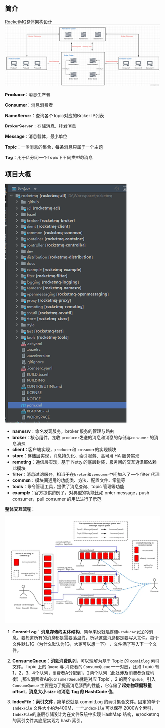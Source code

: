 ## 简介

RocketMQ整体架构设计![image-20220912180057811](RocketMQ源码解析.assets/image-20220912180057811.png)



**Producer**：消息生产者

**Consumer**：消息消费者

**NameServer**：查询各个Topic对应的Broker IP列表

**BrokerServer**：存储消息，转发消息

**Message**：消息载体，最小单位

**Topic**：一类消息的集合，每条消息只属于一个主题

**Tag**：用于区分同一个Topic下不同类型的消息

## 项目大概

![image-20220912181620916](RocketMQ源码解析.assets/image-20220912181620916.png)

- **namesrv**：命名发现服务，broker 服务的管理与路由
- **broker**：核心组件，接收 `producer`发送的消息和消息的存储与`consumer` 的消息消费
- **client**：客户端实现，`producer`和 `consumer`的实现模块
- **store**：存储层实现，消息持久化、索引服务、高可用 HA 服务实现
- **remoting**：通信层实现，基于 Netty 的底层封装，服务间的交互通讯都依赖此模块
- **filter**：消息过滤服务，相当于在`broker`和`consumer`中间加入了一个 filter 代理
- **common**：模块间通用的功能类、方法、配置文件、常量等
- **tools**：命令管理工具，提供了消息查询、topic 管理等功能
- **example**：官方提供的例子，对典型的功能比如 order message，push consumer，pull consumer 的用法进行了示范



**整体交互流程**：

![image-20220912181945829](RocketMQ源码解析.assets/image-20220912181945829.png)

1. **CommitLog**：**消息存储的主体结构**，简单来说就是存储`Producer`发送的消息。要知道所有的消息都是需要落盘的，所以这些消息都是要写入文件。每个文件默认1G（为什么默认为1G，大家可以想一下） ，文件满了写入下一个文件。

2. **ConsumeQueue**：**消息消费队列**，可以理解为基于 Topic 的 `commitlog` 索引文件。Topic 上的 `Queue` 与 消费者的 `ConsumeQueue` 一一对应，比如 Topic 有 1，2，3，4个队列，消费者A分配到1，2两个队列（此处涉及消费者负载均衡）,那么消费者A的`ConsumerQueue`就是对应 Topic1，2 的两个`queue`。引入`ConsumeQueue` 主要是为了提高消息消费的性能，它存储了**起始物理偏移量 offset**，**消息大小 size** 和**消息 Tag 的 HashCode 值**。

3. **IndexFile**：**索引文件**，简单说就是 commitLog 的索引集合文件。固定的单个 `IndexFile` 文件大小约为400M，一个`IndexFile` 可以保存 2000W个索引，`IndexFile`的底层存储设计为在文件系统中实现 HashMap 结构，故rocketmq 的索引文件其底层实现为 hash 索引。

   